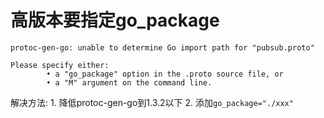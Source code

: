 # 高版本要指定go_package
```
protoc-gen-go: unable to determine Go import path for "pubsub.proto"

Please specify either:
        • a "go_package" option in the .proto source file, or
        • a "M" argument on the command line.
```
解决方法:
    1. 降低protoc-gen-go到1.3.2以下
    2. 添加`go_package="./xxx"`
